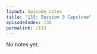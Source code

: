 ```yaml
---
layout: episode_notes
title: "133: Session 3 Capstone"
episodeIndex: 136
permalink: /133
---
```

No notes yet.
